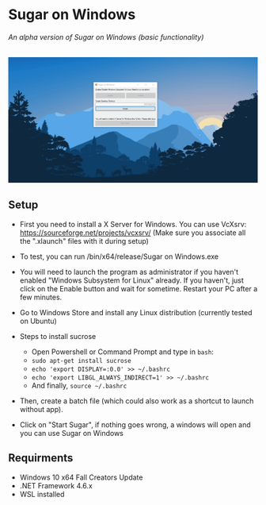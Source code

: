 # Sugar on Windows

###### An alpha version of Sugar on Windows (basic functionality)

![Alt Text](https://github.com/Hrishi1999/Sugar-on-Windows/blob/master/Images/SOW.gif?raw=true)

## Setup

* First you need to install a X Server for Windows. You can use VcXsrv: https://sourceforge.net/projects/vcxsrv/ (Make sure you associate all the ".xlaunch" files with it during setup)
* To test, you can run /bin/x64/release/Sugar on Windows.exe
* You will need to launch the program as administrator if you haven't enabled "Windows Subsystem for Linux" already. If you haven't, just click on the Enable button and wait for sometime. Restart your PC after a few minutes.
* Go to Windows Store and install any Linux distribution (currently tested on Ubuntu)
* Steps to install sucrose 
  * Open Powershell or Command Prompt and type in ```bash```:
  * ```sudo apt-get install sucrose```
  * ```echo 'export DISPLAY=:0.0' >> ~/.bashrc```
  * ```echo 'export LIBGL_ALWAYS_INDIRECT=1' >> ~/.bashrc```
  * And finally, ``` source ~/.bashrc ```

* Then, create a batch file (which could also work as a shortcut to launch without app). 
* Click on "Start Sugar", if nothing goes wrong, a windows will open and you can use Sugar on Windows

## Requirments

* Windows 10 x64 Fall Creators Update
* .NET Framework 4.6.x
* WSL installed
